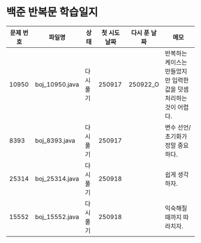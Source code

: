 # 백준 반복문 학습일지

| 문제 번호 | 파일명    | 상태        | 첫 시도 날짜 | 다시 푼 날짜 | 메모                          |
|-----------|---------------|------------|------|---------------|----------------------------|
| 10950     | boj_10950.java| 다시 풀기  | 250917 |     250922_O  |반복하는 케이스는 만들었지만 입력한 값을 덧셈 처리하는 것이 어렵다.    |
| 8393      | boj_8393.java | 다시 풀기  | 250917 |               | 변수 선언/초기화가 정말 중요하다. |
| 25314     | boj_25314.java| 다시 풀기  | 250918 |               | 쉽게 생각하자.  |
| 15552     | boj_15552.java| 다시 풀기  | 250918 |               | 익숙해질 때까지 따라치자. |
